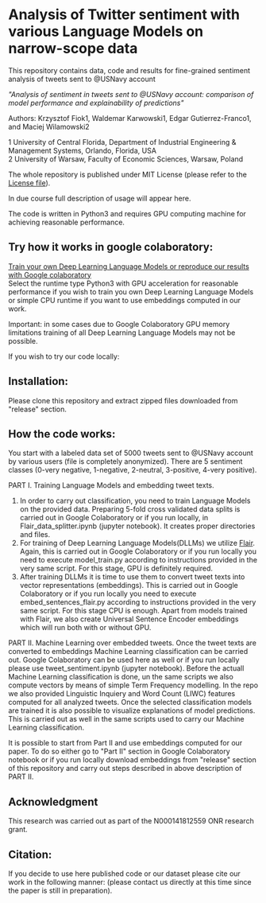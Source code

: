 # Analysis of Twitter sentiment with various Language Models on narrow-scope data
This repository contains data, code and results for fine-grained sentiment analysis of tweets sent to @USNavy account

*"Analysis of sentiment in tweets sent to @USNavy account: comparison of model performance and explainability of predictions"*

Authors: Krzysztof Fiok1, Waldemar Karwowski1, Edgar Gutierrez-Franco1, and Maciej Wilamowski2


1 University of Central Florida, Department of Industrial Engineering & Management Systems, Orlando, Florida, USA </br>
2 University of Warsaw, Faculty of Economic Sciences, Warsaw, Poland
<br/>


The whole repository is published under MIT License (please refer to the [License file](https://github.com/krzysztoffiok/twitter_sentiment_to_usnavy/blob/master/LICENSE)).

In due course full description of usage will appear here.

The code is written in Python3 and requires GPU computing machine for achieving reasonable performance.

## Try how it works in google colaboratory:

[Train your own Deep Learning Language Models or reproduce our results with Google colaboratory](https://colab.research.google.com/drive/1K-XQJnauYvULdwUO3vELy9dJ1DHR_53b) </br>
Select the runtime type Python3 with GPU acceleration for reasonable performance if you wish to train you own Deep Learning Language Models or simple CPU runtime if you want to use embeddings computed in our work.

Important: in some cases due to Google Colaboratory GPU memory limitations training of all Deep Learning Language Models may not be possible.

If you wish to try our code locally:
## Installation:
Please clone this repository and extract zipped files downloaded from "release" section.

## How the code works:
You start with a labeled data set of 5000 tweets sent to @USNavy account by various users (file is completely anonymized). There are 5 sentiment classes (0-very negative, 1-negative, 2-neutral, 3-positive, 4-very positive).

PART I. Training Language Models and embedding tweet texts.
1) In order to carry out classification, you need to train Language Models on the provided data. Preparing 5-fold cross validated data splits is carried out in Google Colaboratory or if you run locally, in Flair_data_splitter.ipynb (jupyter notebook). It creates proper directories and files.
2) For training of Deep Learning Language Models(DLLMs) we utilize [Flair](https://github.com/flairNLP/flair). Again, this is carried out in Google Colaboratory or if you run locally you need to execute model_train.py according to instructions provided in the very same script. For this stage, GPU is definitely required.
3) After training DLLMs it is time to use them to convert tweet texts into vector representations (embeddings). This is carried out in Google Colaboratory or if you run locally you need to execute embed_sentences_flair.py according to instructions provided in the very same script. For this stage CPU is enough. Apart from models trained with Flair, we also create Universal Sentence Encoder embeddings which will run both with or without GPU.

PART II. Machine Learning over embedded tweets.
Once the tweet texts are converted to embeddings Machine Learning classification can be carried out. Google Colaboratory can be used here as well or if you run locally please use tweet_sentiment.ipynb (jupyter notebook). Before the actuall Machine Learning classification is done, un the same scripts we also compute vectors by means of simple Term Frequency modelling. In the repo we also provided Linguistic Inquiery and Word Count (LIWC) features computed for all analyzed tweets. Once the selected classification models are trained it is also possible to visualize explanations of model predictions. This is carried out as well in the same scripts used to carry our Machine Learning classification.

It is possible to start from Part II and use embeddings computed for our paper. To do so either go to "Part II" section in Google Colaboratory notebook or if you run locally download embeddings from "release" section of this repository and carry out steps described in above description of PART II.

## Acknowledgment
This research was carried out as part of the N000141812559 ONR research grant.

## Citation:<br/>
If you decide to use here published code or our dataset please cite our work in the following manner:
(please contact us directly at this time since the paper is still in preparation).

